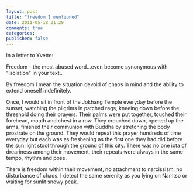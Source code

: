 ```yaml
---
layout: post
title: "freedom I mentioned"
date: 2011-05-18 21:29
comments: true
categories:
published: false
---
```

In a letter to Yvette:

Freedom - the most abused word...even become synonymous with "isolation" in your text..

By freedom I mean the situation devoid of chaos in mind and the ability to extend oneself indefinitely.

Once, I would sit in front of the Jokhang Temple everyday before the sunset, watching the pilgrims in patched rags, kneeing down before the threshold doing their prayers. Their palms were put together, touched their forehead, mouth and chest in a row. They crouched down, opened up the arms, finished their communion with Buddha by stretching the body prostrate on the ground. They would repeat this prayer hundreds of time everyday but each was as freshening as the first one they had did before
the sun light stool through the ground of this city. There was no one iota of dreariness among their movement, their repeats were always in the same tempo, rhythm and pose.

There is freedom within their movement, no attachment to narcissism, no disturbance of chaos. I detect the same serenity as you lying on Namtso or waiting for sunlit snowy peak.

